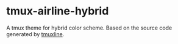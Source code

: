 # tmux-airline-hybrid
A tmux theme for hybrid color scheme.
Based on the source code generated by [tmuxline](https://github.com/edkolev/tmuxline.vim).
